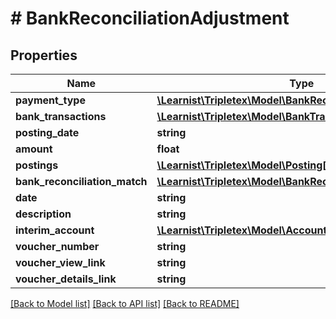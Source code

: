 # # BankReconciliationAdjustment

## Properties

Name | Type | Description | Notes
------------ | ------------- | ------------- | -------------
**payment_type** | [**\Learnist\Tripletex\Model\BankReconciliationPaymentType**](BankReconciliationPaymentType.md) |  | [optional]
**bank_transactions** | [**\Learnist\Tripletex\Model\BankTransaction[]**](BankTransaction.md) |  | [optional]
**posting_date** | **string** |  | [optional]
**amount** | **float** |  | [optional]
**postings** | [**\Learnist\Tripletex\Model\Posting[]**](Posting.md) |  | [optional]
**bank_reconciliation_match** | [**\Learnist\Tripletex\Model\BankReconciliationMatch**](BankReconciliationMatch.md) |  | [optional]
**date** | **string** |  | [optional]
**description** | **string** |  | [optional]
**interim_account** | [**\Learnist\Tripletex\Model\Account**](Account.md) |  | [optional]
**voucher_number** | **string** |  | [optional]
**voucher_view_link** | **string** |  | [optional]
**voucher_details_link** | **string** |  | [optional]

[[Back to Model list]](../../README.md#models) [[Back to API list]](../../README.md#endpoints) [[Back to README]](../../README.md)
